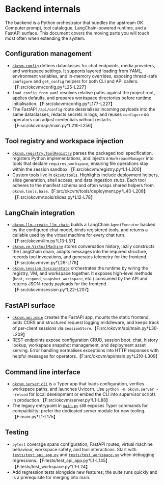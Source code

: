 # Backend internals

The backend is a Python orchestrator that bundles the upstream OK Computer prompt,
tool catalogue, LangChain-powered runtime, and a FastAPI surface. This document
covers the moving parts you will touch most often when extending the system.

## Configuration management
- [`okcvm.config`](../src/okcvm/config.py) defines dataclasses for chat endpoints,
  media providers, and workspace settings. It supports layered loading from YAML,
  environment variables, and in-memory overrides, exposing thread-safe `configure`
  and `get_config` helpers for both CLI and API callers.【F:src/okcvm/config.py†L25-L227】
- `load_config_from_yaml` resolves relative paths against the project root,
  applies defaults, and prepares workspace directories before runtime
  initialisation.【F:src/okcvm/config.py†L177-L227】
- The FastAPI `/api/config` route deserialises incoming payloads into the same
  dataclasses, redacts secrets in logs, and reuses `configure` so operators can
  adjust credentials without restarts.【F:src/okcvm/api/main.py†L210-L256】

## Tool registry and workspace injection
- [`okcvm.registry.ToolRegistry`](../src/okcvm/registry.py) parses the packaged
  tool specification, registers Python implementations, and injects a
  `WorkspaceManager` into tools that declare `requires_workspace`, ensuring file
  operations stay within the session sandbox.【F:src/okcvm/registry.py†L1-L200】
- Custom tools live in [`okcvm/tools`](../src/okcvm/tools). Highlights include
  deployment helpers, slide generation, shell access, and data ingestion stubs.
  Each tool adheres to the manifest schema and often wraps shared helpers from
  `okcvm.tools.base`.【F:src/okcvm/tools/deployment.py†L40-L208】【F:src/okcvm/tools/slides.py†L12-L78】

## LangChain integration
- [`okcvm.llm.create_llm_chain`](../src/okcvm/llm.py) builds a LangChain
  `AgentExecutor` backed by the configured chat model, binds registered tools, and
  returns a callable used by the virtual machine for every chat turn.【F:src/okcvm/llm.py†L13-L57】
- [`okcvm.vm.VirtualMachine`](../src/okcvm/vm.py) stores conversation history,
  lazily constructs the LangChain chain, adapts messages into the required
  structure, records tool invocations, and generates telemetry for the
  frontend.【F:src/okcvm/vm.py†L26-L178】
- [`okcvm.session.SessionState`](../src/okcvm/session.py) orchestrates the runtime
  by wiring the registry, VM, and workspace together. It exposes high-level
  methods (`boot`, `respond`, `snapshot_workspace`, etc.) consumed by the API and
  returns JSON-ready payloads for the frontend.【F:src/okcvm/session.py†L22-L207】

## FastAPI surface
- [`okcvm.api.main`](../src/okcvm/api/main.py) creates the FastAPI app, mounts the
  static frontend, adds CORS and structured request logging middleware, and keeps
  track of per-client sessions via `SessionStore`.【F:src/okcvm/api/main.py†L30-L209】
- REST endpoints expose configuration CRUD, session boot, chat, history lookup,
  workspace snapshot management, and deployment asset serving. Error handling
  normalises exceptions into HTTP responses with helpful messages for operators.【F:src/okcvm/api/main.py†L210-L309】

## Command line interface
- [`okcvm.server:cli`](../src/okcvm/server.py) is a Typer app that loads
  configuration, verifies workspace paths, and launches Uvicorn. Use
  `python -m okcvm.server --reload` for local development or embed the CLI into
  supervisor scripts in production.【F:src/okcvm/server.py†L1-L88】
- The legacy entrypoint in [`main.py`](../main.py) still exposes Typer commands
  for compatibility; prefer the dedicated server module for new tooling.【F:main.py†L1-L175】

## Testing
- `pytest` coverage spans configuration, FastAPI routes, virtual machine
  behaviour, workspace safety, and tool interactions. Start with
  [`tests/test_api_app.py`](../tests/test_api_app.py) and
  [`tests/test_workspace.py`](../tests/test_workspace.py) when debugging
  regressions.【F:tests/test_api_app.py†L1-L145】【F:tests/test_workspace.py†L1-L24】
- Add regression tests alongside new features; the suite runs quickly and is a
  prerequisite for merging into main.
